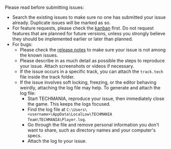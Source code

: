 Please read before submitting issues:
* Search the existing issues to make sure no one has submitted your issue already. Duplicate issues will be marked as so.
* For feature requests, please check the [kanban](https://github.com/techmania-team/techmania/projects/1) first. Do not request features that are planned for future versions, unless you strongly believe they should be implemented earlier or later than planned.
* For bugs:
  * Please check the [release notes](https://github.com/techmania-team/techmania/releases) to make sure your issue is not among the known issues.
  * Please describe in as much detail as possible the steps to reproduce your issue. Attach screenshots or videos if necessary.
  * If the issue occurs in a specific track, you can attach the `track.tech` file inside the track folder.
  * If the issue involves soft locking, freezing, or the editor behaving weirdly, attaching the log file may help. To generate and attach the log file:
    * Start TECHMANIA, reproduce your issue, then immediately close the game. This keeps the logs focused.
    * Find the log file at `C:\Users\<username>\AppData\LocalLow\TECHMANIA Team\TECHMANIA\Player.log`.
    * Go through the file and remove personal information you don't want to share, such as directory names and your computer's specs.
    * Attach the log to your issue.

